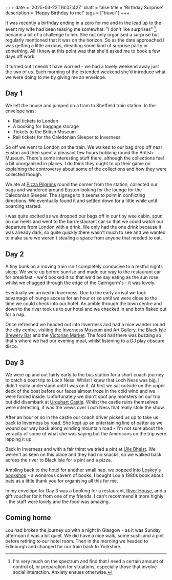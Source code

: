 +++
date = '2025-03-22T16:07:42Z'
draft = false
title = 'Birthday Surprise'
description = 'Happy Birthday to me!'
tags = ["travel"]
+++

It was recently a birthday ending in a zero for me and in the lead up to the event my wife had been teasing me somewhat. "I don't like surprises" [^neurodivergent], became a bit of a challenge to her. She not only organised a surprise but regularly mentioned that it was on the horizon. So as the date approached I was getting a little anxious, dreading some kind of surprise party or something. All I knew at this point was that she'd asked me to book a few days off work.

It turned out I needn't have worried - we had a lovely weekend away just the two of us. Each morning of the extended weekend she'd introduce what we were doing to me by giving me an envelope.

## Day 1

We left the house and jumped on a tram to Sheffield train station. In the envelope was:

* Rail tickets to London
* A booking for baggage storage
* Tickets to the British Museum
* Rail tickets for the Caledonian Sleeper to Inverness

So off we went to London on the train. We walked to our bag drop off near Euston and then spent a pleasant few hours bobbing round the British Museum. There's some interesting stuff there, although the collections feel a bit unorganised in places. I do think they ought to up their game on explaining the controversy about some of the collections and how they were collected though. 

We ate at [Pizza Pilgrims](https://www.pizzapilgrims.co.uk/pizzerias/euston/) round the corner from the station, collected our bags and wandered around Euston looking for the lounge for the Caledonian Sleeper. The signage to it seems to point in conflicting directions. We eventually found it and settled down for a little while until boarding started. 

I was quite excited as we dropped our bags off in our tiny wee cabin, spun on our heels and went to the bar/restaurant car so that we could watch our departure from London with a drink. We only had the one drink because it was already dark, so quite quickly there wasn't much to see and we wanted to make sure we weren't stealing a space from anyone that needed to eat.

## Day 2 

A tiny bunk on a moving train isn't completely conducive to a restful nights sleep. We were up before sunrise and made our way to the restaurant car for breakfast - we'd booked it so that we'd be say eating as the sun rose whilst we chugged through the edge of the Cairngorm's - it was lovely.

Eventually we arrived in Inverness. Due to the early arrival we took advantage of lounge access for an hour or so until we were close to the time we could check into our hotel. An amble through the town centre and down to the river took us to our hotel and we checked in and both flaked out for a nap. 

Once refreshed we headed out into Inverness and had a nice wander round the city centre, visiting the [Inverness Museum and Art Gallery](https://www.highlifehighland.com/inverness-museum-and-art-gallery/), the [Black Isle Brewery Bar](https://www.blackislebrewery.com/visit-us/inverness-bar) and the [Victorian Market](https://thevictorianmarket.co.uk). The food hall there was buzzing so that's where we had our evening meal, whilst listening to a DJ play obscure disco.

## Day 3

We were up and out fairly early to the bus station for a short coach journey to catch a boat trip to Loch Ness. Whilst I knew that Loch Ness was big, I didn't really understand until I was on it. At first we sat outside on the upper deck of the boat before our faces almost froze in the cold wind and we were forced inside. Unfortunately we didn't spot any monsters on our trip but did disembark at [Urquhart Castle](https://www.historicenvironment.scot/visit-a-place/places/urquhart-castle/). Whilst the castle ruins themselves were interesting, it was the views over Loch Ness that really stole the show.

After an hour or so in the castle our coach driver picked us up to take us back to Inverness by road. She kept up an entertaining line of patter as we wound our way back along winding mountain road - I'm not sure about the veracity of some of what she was saying but the Americans on the trip were lapping it up.

Back in Inverness and with a fair thirst we tried a pint at [Uile Bheist](https://www.uilebheist.com/). We weren't as keen on this place and they had no snacks, so we walked back across the river to Black Isle for a pint and a pizza.

Ambling back to the hotel for another small nap, we popped into [Leakey's bookshop](https://leakeysbookshop.com/) - a wondrous cavern of books. I bought Lou a 1980s book about bats as a little thank you for organising all this for me. 

In my envelope for Day 3 was a booking for a restaurant, [River House](https://leakeysbookshop.com/), and a gift voucher for it from one of my friends. I can't recommend it more highly - the staff were lovely and the food was amazing.

## Coming home

Lou had broken the journey up with a night in Glasgow - as it was Sunday afternoon it was a bit quiet. We did have a nice walk, some sushi and a pint before retiring to our hotel room. Then in the morning we headed to Edinburgh and changed for our train back to Yorkshire. 

[^neurodivergent]: I'm very much on the spectrum and find that I need a certain amount of control of, or preparation for situations, especially those that involve social interaction. Anxiety ensues otherwise.